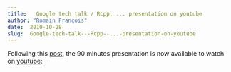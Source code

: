 ```yaml
---
title:   Google tech talk / Rcpp, ... presentation on youtube
author: "Romain François"
date:  2010-10-28
slug:  Google-tech-talk---Rcpp--...-presentation-on-youtube
---
```

<div class="post-content">
<p>Following this <a href="/index.php?post/2010/10/23/Google-slides">post</a>, the 90 minutes presentation is now available to watch on <a href="http://www.youtube.com/watch?v=UZkaZhsOfT4">youtube</a>: </p>

<object width="500" height="306"><param name="movie" value="http://www.youtube.com/v/UZkaZhsOfT4?fs=1&amp;hl=fr_FR">
<param name="allowFullScreen" value="true">
<param name="allowscriptaccess" value="always">
<embed src="http://www.youtube.com/v/UZkaZhsOfT4?fs=1&amp;hl=fr_FR" type="application/x-shockwave-flash" allowscriptaccess="always" allowfullscreen="true" width="500" height="306"></embed></object>
</div>
